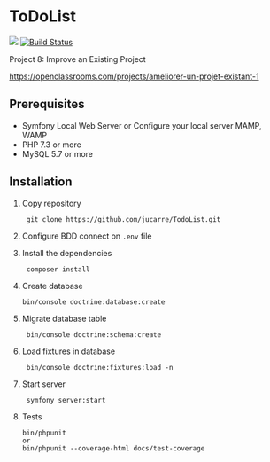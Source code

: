 ToDoList
========
<a href="https://codeclimate.com/github/jucarre/TodoList/maintainability"><img src="https://api.codeclimate.com/v1/badges/84b84550c11328957219/maintainability" /></a>
[![Build Status](https://travis-ci.org/jucarre/TodoList.svg?branch=master)](https://travis-ci.org/jucarre/TodoList)

Project 8: Improve an Existing Project

https://openclassrooms.com/projects/ameliorer-un-projet-existant-1

## Prerequisites

- Symfony Local Web Server or Configure your local server MAMP, WAMP
- PHP 7.3 or more
- MySQL 5.7 or more

## Installation

1. Copy repository 

        git clone https://github.com/jucarre/TodoList.git

2. Configure BDD connect on `.env` file

3. Install the dependencies

        composer install
        
4.  Create database

        bin/console doctrine:database:create
        
5. Migrate database table

        bin/console doctrine:schema:create
        
6. Load fixtures in database
        
        bin/console doctrine:fixtures:load -n

7. Start server
   
        symfony server:start
        
 8. Tests
    
        bin/phpunit
        or
        bin/phpunit --coverage-html docs/test-coverage
